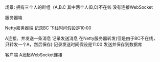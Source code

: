 场景:
拥有三个人的群组（A,B.C
其中两个人(B,C)不在线 没有连接WebSocket

服务器端


Netty服务器端
记录BC 下线时间假设是10:00

A连接，并发送一条消息 记录发送消息 在Netty服务器转发(但是由于BC不在线，只转发一个A，然后保存) 记录发送时间假设是11:00
发送并保存到数据库 


客户端
A发起WebSocket连接